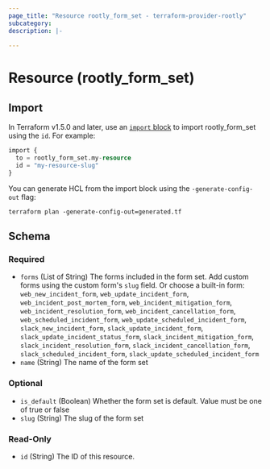 ```yaml
---
page_title: "Resource rootly_form_set - terraform-provider-rootly"
subcategory:
description: |-
    
---
```


# Resource (rootly_form_set)





## Import

In Terraform v1.5.0 and later, use an [`import` block](https://developer.hashicorp.com/terraform/language/import) to import rootly_form_set using the `id`. For example:

```terraform
import {
  to = rootly_form_set.my-resource
  id = "my-resource-slug"
}
```

You can generate HCL from the import block using the `-generate-config-out` flag:

```console
terraform plan -generate-config-out=generated.tf
```

<!-- schema generated by tfplugindocs -->
## Schema

### Required

- `forms` (List of String) The forms included in the form set. Add custom forms using the custom form's `slug` field. Or choose a built-in form: `web_new_incident_form`, `web_update_incident_form`, `web_incident_post_mortem_form`, `web_incident_mitigation_form`, `web_incident_resolution_form`, `web_incident_cancellation_form`, `web_scheduled_incident_form`, `web_update_scheduled_incident_form`, `slack_new_incident_form`, `slack_update_incident_form`, `slack_update_incident_status_form`, `slack_incident_mitigation_form`, `slack_incident_resolution_form`, `slack_incident_cancellation_form`, `slack_scheduled_incident_form`, `slack_update_scheduled_incident_form`
- `name` (String) The name of the form set

### Optional

- `is_default` (Boolean) Whether the form set is default. Value must be one of true or false
- `slug` (String) The slug of the form set

### Read-Only

- `id` (String) The ID of this resource.
